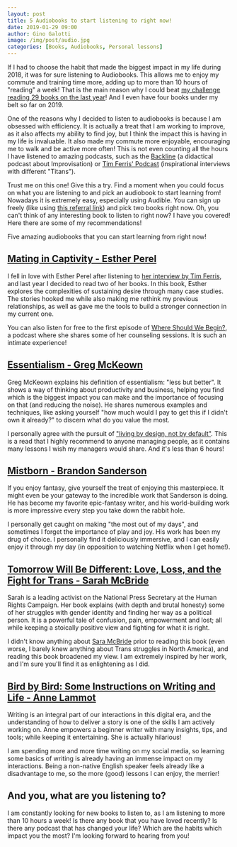 ```yaml
---
layout: post
title: 5 Audiobooks to start listening to right now!
date: 2019-01-29 09:00
author: Gino Galotti
image: /img/post/audio.jpg
categories: [Books, Audiobooks, Personal lessons]
---
```

If I had to choose the habit that made the biggest impact in my life during 2018, it was for sure listening to Audiobooks. This allows me to enjoy my commute and training time more, adding up to more than 10 hours of "reading" a week! That is the main reason why I could beat [my challenge reading 29 books on the last year](https://www.goodreads.com/user_challenges/13935662)! And I even have four books under my belt so far on 2019.

One of the reasons why I decided to listen to audiobooks is because I am obsessed with efficiency. It is actually a treat that I am working to improve, as it also affects my ability to find joy, but I think the impact this is having in my life is invaluable. It also made my commute more enjoyable, encouraging me to walk and be active more often! This is not even counting all the hours I have listened to amazing podcasts, such as the [Backline](https://backline.podbean.com/﻿) (a didactical podcast about Improvisation) or [Tim Ferris' Podcast](https://tim.blog/podcast/) (inspirational interviews with different "Titans"). 

Trust me on this one! Give this a try. Find a moment when you could focus on what you are listening to and pick an audiobook to start learning from! Nowadays it is extremely easy, especially using Audible. You can sign up freely (like using [this referral link](https://amzn.to/2WajQe)) and pick two books right now. Oh, you can't think of any interesting book to listen to right now? I have you covered! Here there are some of my recommendations!

Five amazing audiobooks that you can start learning from right now!

## [Mating in Captivity - Esther Perel ](https://www.amazon.com/gp/product/B000IB0EYI/ref=as_li_qf_asin_il_tl?ie=UTF8&amp;tag=callmegino-20&amp;creative=9325&amp;linkCode=as2&amp;creativeASIN=B000IB0EYI&amp;linkId=f5c8631b30e92261e9054327d4d37cac﻿)

I fell in love with Esther Perel after listening to [her interview by Tim Ferris](https://tim.blog/2017/10/08/intimacy-emotional-baggage-relationship-longevity/), and last year I decided to read two of her books. In this book, Esther explores the complexities of sustaining desire through many case studies. The stories hooked me while also making me rethink my previous relationships, as well as gave me the tools to build a stronger connection in my current one. 

You can also listen for free to the first episode of [Where Should We Begin?](https://www.amazon.com/gp/product/B07288DSQT/ref=as_li_qf_asin_il_tl?ie=UTF8&amp;tag=callmegino-20&amp;creative=9325&amp;linkCode=as2&amp;creativeASIN=B07288DSQT&amp;linkId=8462b711a322fabac30ccd81917ff0﻿), a podcast where she shares some of her counseling sessions. It is such an intimate experience!

## [Essentialism -  Greg McKeown ](https://www.amazon.com/gp/product/B00IWYP5NI/ref=as_li_qf_asin_il_tl?ie=UTF8&amp;tag=callmegino-20&amp;creative=9325&amp;linkCode=as2&amp;creativeASIN=B00IWYP5NI&amp;linkId=46e0e7ae437d8565e2da99251a2d7cc1)

Greg McKeown explains his definition of essentialism: "less but better". It shows a way of thinking about productivity and business, helping you find which is the biggest impact you can make and the importance of focusing on that (and reducing the noise). He shares numerous examples and techniques, like asking yourself "how much would I pay to get this if I didn't own it already?" to discern what do you value the most.

I personally agree with the pursuit of ["living by design, not by default"](http://www.dansilvestre.com/make-smarter-decisions/). This is a read that I highly recommend to anyone managing people, as it contains many lessons I wish my managers would share. And it's less than 6 hours!

## [Mistborn - Brandon Sanderson ](https://www.amazon.com/gp/product/B001QKBHG4/ref=as_li_qf_asin_il_tl?ie=UTF8&amp;tag=callmegino-20&amp;creative=9325&amp;linkCode=as2&amp;creativeASIN=B001QKBHG4&amp;linkId=734a3bb25c2eb9677bb7c829b73fe23a﻿)

If you enjoy fantasy, give yourself the treat of enjoying this masterpiece. It might even be your gateway to the incredible work that Sanderson is doing. He has become my favorite epic-fantasy writer, and his world-building work is more impressive every step you take down the rabbit hole.

I personally get caught on making "the most out of my days", and sometimes I forget the importance of play and joy. His work has been my drug of choice. I personally find it deliciously immersive, and I can easily enjoy it through my day (in opposition to watching Netflix when I get home!). 

## [Tomorrow Will Be Different: Love, Loss, and the Fight for Trans - Sarah McBride  ](https://www.amazon.com/gp/product/B076BTTTN1/ref=as_li_qf_asin_il_tl?ie=UTF8&amp;tag=callmegino-20&amp;creative=9325&amp;linkCode=as2&amp;creativeASIN=B076BTTTN1&amp;linkId=3db609f559cb20572901e1155fa61abf﻿)

Sarah is a leading activist on the National Press Secretary at the Human Rights Campaign. Her book explains (with depth and brutal honesty) some of her struggles with gender identity and finding her way as a political person. It is a powerful tale of confusion, pain, empowerment and lost; all while keeping a stoically positive view and fighting for what it is right.

I didn't know anything about [Sara McBride](https://www.thetimes.co.uk/article/sarah-mcbride-is-she-the-transgender-woman-to-change-american-politics-3jwtpr690) prior to reading this book (even worse, I barely knew anything about Trans struggles in North America), and reading this book broadened my view. I am extremely inspired by her work, and I'm sure you'll find it as enlightening as I did. 

## [Bird by Bird: Some Instructions on Writing and Life - Anne Lammot](https://www.amazon.com/gp/product/B000SEGI8Q/ref=as_li_qf_asin_il_tl?ie=UTF8&amp;tag=callmegino-20&amp;creative=9325&amp;linkCode=as2&amp;creativeASIN=B000SEGI8Q&amp;linkId=4cb209019a3d864a373850a94ebef67e﻿)</h4>

Writing is an integral part of our interactions in this digital era, and the understanding of how to deliver a story is one of the skills I am actively working on. Anne empowers a beginner writer with many insights, tips, and tools; while keeping it entertaining. She is actually hilarious!

I am spending more and more time writing on my social media, so learning some basics of writing is already having an immense impact on my interactions. Being a non-native English speaker feels already like a disadvantage to me, so the more (good) lessons I can enjoy, the merrier!

## And you, what are you listening to?

I am constantly looking for new books to listen to, as I am listening to more than 10 hours a week! Is there any book that you have loved recently? Is there any podcast that has changed your life? Which are the habits which impact you the most? I'm looking forward to hearing from you! 